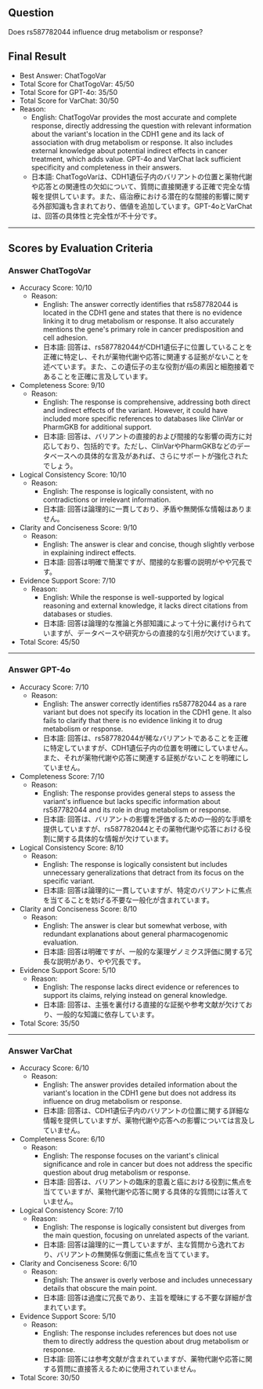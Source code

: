 ## Question

Does rs587782044 influence drug metabolism or response?

## Final Result

- Best Answer: ChatTogoVar
- Total Score for ChatTogoVar: 45/50
- Total Score for GPT-4o: 35/50
- Total Score for VarChat: 30/50
- Reason:
  - English: ChatTogoVar provides the most accurate and complete response, directly addressing the question with relevant information about the variant's location in the CDH1 gene and its lack of association with drug metabolism or response. It also includes external knowledge about potential indirect effects in cancer treatment, which adds value. GPT-4o and VarChat lack sufficient specificity and completeness in their answers.
  - 日本語: ChatTogoVarは、CDH1遺伝子内のバリアントの位置と薬物代謝や応答との関連性の欠如について、質問に直接関連する正確で完全な情報を提供しています。また、癌治療における潜在的な間接的影響に関する外部知識も含まれており、価値を追加しています。GPT-4oとVarChatは、回答の具体性と完全性が不十分です。

---

## Scores by Evaluation Criteria

### Answer ChatTogoVar
- Accuracy Score: 10/10
  - Reason: 
    - English: The answer correctly identifies that rs587782044 is located in the CDH1 gene and states that there is no evidence linking it to drug metabolism or response. It also accurately mentions the gene's primary role in cancer predisposition and cell adhesion.
    - 日本語: 回答は、rs587782044がCDH1遺伝子に位置していることを正確に特定し、それが薬物代謝や応答に関連する証拠がないことを述べています。また、この遺伝子の主な役割が癌の素因と細胞接着であることを正確に言及しています。
- Completeness Score: 9/10
  - Reason: 
    - English: The response is comprehensive, addressing both direct and indirect effects of the variant. However, it could have included more specific references to databases like ClinVar or PharmGKB for additional support.
    - 日本語: 回答は、バリアントの直接的および間接的な影響の両方に対応しており、包括的です。ただし、ClinVarやPharmGKBなどのデータベースへの具体的な言及があれば、さらにサポートが強化されたでしょう。
- Logical Consistency Score: 10/10
  - Reason: 
    - English: The response is logically consistent, with no contradictions or irrelevant information.
    - 日本語: 回答は論理的に一貫しており、矛盾や無関係な情報はありません。
- Clarity and Conciseness Score: 9/10
  - Reason: 
    - English: The answer is clear and concise, though slightly verbose in explaining indirect effects.
    - 日本語: 回答は明確で簡潔ですが、間接的な影響の説明がやや冗長です。
- Evidence Support Score: 7/10
  - Reason: 
    - English: While the response is well-supported by logical reasoning and external knowledge, it lacks direct citations from databases or studies.
    - 日本語: 回答は論理的な推論と外部知識によって十分に裏付けられていますが、データベースや研究からの直接的な引用が欠けています。
- Total Score: 45/50

---

### Answer GPT-4o
- Accuracy Score: 7/10
  - Reason: 
    - English: The answer correctly identifies rs587782044 as a rare variant but does not specify its location in the CDH1 gene. It also fails to clarify that there is no evidence linking it to drug metabolism or response.
    - 日本語: 回答は、rs587782044が稀なバリアントであることを正確に特定していますが、CDH1遺伝子内の位置を明確にしていません。また、それが薬物代謝や応答に関連する証拠がないことを明確にしていません。
- Completeness Score: 7/10
  - Reason: 
    - English: The response provides general steps to assess the variant's influence but lacks specific information about rs587782044 and its role in drug metabolism or response.
    - 日本語: 回答は、バリアントの影響を評価するための一般的な手順を提供していますが、rs587782044とその薬物代謝や応答における役割に関する具体的な情報が欠けています。
- Logical Consistency Score: 8/10
  - Reason: 
    - English: The response is logically consistent but includes unnecessary generalizations that detract from its focus on the specific variant.
    - 日本語: 回答は論理的に一貫していますが、特定のバリアントに焦点を当てることを妨げる不要な一般化が含まれています。
- Clarity and Conciseness Score: 8/10
  - Reason: 
    - English: The answer is clear but somewhat verbose, with redundant explanations about general pharmacogenomic evaluation.
    - 日本語: 回答は明確ですが、一般的な薬理ゲノミクス評価に関する冗長な説明があり、やや冗長です。
- Evidence Support Score: 5/10
  - Reason: 
    - English: The response lacks direct evidence or references to support its claims, relying instead on general knowledge.
    - 日本語: 回答は、主張を裏付ける直接的な証拠や参考文献が欠けており、一般的な知識に依存しています。
- Total Score: 35/50

---

### Answer VarChat
- Accuracy Score: 6/10
  - Reason: 
    - English: The answer provides detailed information about the variant's location in the CDH1 gene but does not address its influence on drug metabolism or response.
    - 日本語: 回答は、CDH1遺伝子内のバリアントの位置に関する詳細な情報を提供していますが、薬物代謝や応答への影響については言及していません。
- Completeness Score: 6/10
  - Reason: 
    - English: The response focuses on the variant's clinical significance and role in cancer but does not address the specific question about drug metabolism or response.
    - 日本語: 回答は、バリアントの臨床的意義と癌における役割に焦点を当てていますが、薬物代謝や応答に関する具体的な質問には答えていません。
- Logical Consistency Score: 7/10
  - Reason: 
    - English: The response is logically consistent but diverges from the main question, focusing on unrelated aspects of the variant.
    - 日本語: 回答は論理的に一貫していますが、主な質問から逸れており、バリアントの無関係な側面に焦点を当てています。
- Clarity and Conciseness Score: 6/10
  - Reason: 
    - English: The answer is overly verbose and includes unnecessary details that obscure the main point.
    - 日本語: 回答は過度に冗長であり、主旨を曖昧にする不要な詳細が含まれています。
- Evidence Support Score: 5/10
  - Reason: 
    - English: The response includes references but does not use them to directly address the question about drug metabolism or response.
    - 日本語: 回答には参考文献が含まれていますが、薬物代謝や応答に関する質問に直接答えるために使用されていません。
- Total Score: 30/50